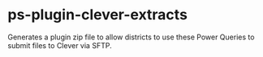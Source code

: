 # ps-plugin-clever-extracts
 Generates a plugin zip file to allow districts to use these Power Queries to submit files to Clever via SFTP.
